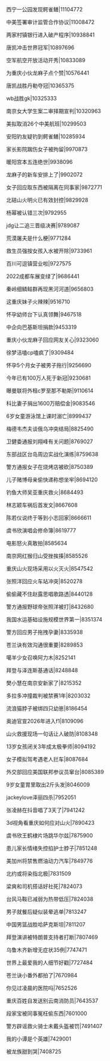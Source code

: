 西宁一公园发现鳄雀鳝|11104772

中美签署审计监管合作协议|11008472

两家村镇银行进入破产程序|10938841

唐凯冲击世界冠军|10897696

空军航空开放活动开秀|10833089

为重庆小伙龙麻子点个赞|10576441

唐凯战胜丹勒夺冠|10365375

wb战胜gk|10325333

南京女大学生案二审择期宣判|10320963

美拟取消26个中美航班|10299503

安阳钓友疑钓到鳄雀鳝|10285934

家长影院踹伤女子被拘留|9970873

暖阳宫本五连绝世|9938096

龙麻子的新车安排上了|9902072

女子回应取东西被隔离在同事家|9872771

北碚山火明火已有效封控|9829928

杨幂被认错三次|9792955

jdg让二追三晋级决赛|9789087

荒漠屠夫是什么梗|9771284

救生员强按女孩入水被开除|9733961

百川可逗镇营业啦|9727575

2022成都车展变绿了|9686441

秦岭细鳞鲑群再现黑河河道|9656803

这重庆妹子火辣辣|9516710

怀孕幼师台下认真领舞|9467518

中企向巴基斯坦捐款|9453319

重庆小伙龙麻子回应网友关心|9323060

徐梦洁嗑cp嗑疯了|9309484

怀孕5个月女子被男子拖行|9256690

今年已有100万人死于新冠|9230681

曝曼联将外租c罗至那不勒斯|9110614

科比妻子捐出1600万赔偿金|9083546

6岁女童游泳馆上课时溺亡|8999437

梅德韦杰夫谈俄乌冲突结局|8825490

卫健委通报刘翔峰有关问题|8769027

东部战区台岛周边实战化演练|8759638

警方通报女子在烧烤店被砍|8750389

儿子赌博母亲偷快递称想坐牢|8694120

钓鱼大师吴亚重庆救火|8684493

林志颖车祸后首发文|8667608

陈若仪说终于等到小志回家|8666611

虞书欣演唱会修命簿|8619777

电影怒火真敢拍|8585634

南京网红猴归山受挫挨揍|8585526

重庆山火现场采用以火灭火|8547542

张照洋回应火车站冲突|8520278

偷偷藏不住赵露思唱歌路透|8440128

警方通报野球帝张照洋被打|8432680

我国水运基础设施规模世界第一|8351374

警方回应男子拖拽孕妻|8335938

苍兰诀有效沟通很重要|8289853

噶羊少女召唤阿力木|8252141

拜登与泽连斯基通话|8248848

樊小慧在南京安新家了|8215352

多拉多冲撞裁判被禁赛1年|8203032

流浪猫脖子被绑四只幼崽|8186454

奥迪官宣2026年进入f1|8109096

山火救援现场一句话让人破防|8108348

13岁女孩闭关3年成太极拳师|8094192

女子模拟驾考遇老人拦车|8087684

外交部回应美国联邦参议员窜台|8085389

9岁女童胃里取出2斤头发|8046009

jackeylove泽丽四杀|7952051

张凌赫在抖音唱了3天了|7941242

3d视角看重庆如何应对山火|7890423

虞书欣王鹤棣片场跳华尔兹|7875900

患儿家长情绪失控掐护士脖子|7851248

美加州将禁售燃油动力汽车|7849776

北约或将染指北极|7831509

梁爽和司机搭话好社死|7824073

台风马鞍已减弱为热带低压|7824038

男子就餐后疑似装晕逃单|7813247

中国男篮战胜哈萨克斯坦|7811207

拜登演讲被特朗普支持者打断|7807469

乌鲁木齐新增无症状35例|7747471

世界上最爱我的人细节好戳|7727484

苍兰诀小番外都拍了|7670984

你见过凌晨的医院吗|7652526

重庆百姓自发送别云南消防员|7643537

段家宝被同事冤枉偷东西|7601000

警方辟谣救火骑士未戴头盔被罚|7491407

我的小谭是个英雄|7429001

被龙族甜到哭|7408725

